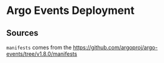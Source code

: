 # Argo Events Deployment

## Sources

`manifests` comes from the <https://github.com/argoproj/argo-events/tree/v1.8.0/manifests>
